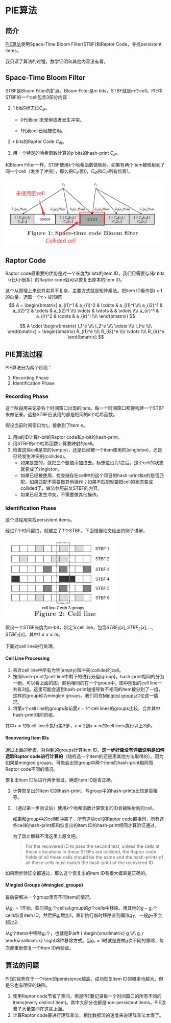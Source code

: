 # PIE算法


## 简介

[PIE算法](http://www.vldb.org/pvldb/vol10/p289-dai.pdf)使用Space-Time Bloom Filter(STBF)和Raptor Code，寻找persistent items。

我只读了算法的过程，数学证明和其他内容没有看。

## Space-Time Bloom Filter

STBF是Bloom Filter的扩展。Bloom Filter是$m$ bits，STBF就是$m$个cell。PIE中STBF的一个cell包含3部分内容：

1. 1 bit的标志位$C_{iF}$。

    - 0代表cell未使用或者发生冲突。

    - 1代表cell已经被使用。

2. $r$ bits的Raptor Code $C_{iR}$。

3. 用一个特定的哈希函数计算的$p$ bits的hash-print $C_{iP}$。

和Bloom Filter一样，STBF使用$k$个哈希函数做映射。如果有两个item被映射到了同一个cell（发生了冲突），那么把$C_{iF}$置0，$C_{iR}$和$C_{iP}$所有位置1。

<img src="Space-Time Bloom Filter.jpg" style="zoom:67%;" />

## Raptor Code

Raptor code最重要的优势是对一个长度为$l$ bits的item ID，我们只需要存储$r$ bits （$r$比$l$小很多）的Raptor code就可以恢复出原本的item ID。

这个从原理上来说其实并不复杂，主要方式就是矩阵乘法。把item ID看作是$l \times 1$的向量，选取一个$r \times l$的矩阵
$$
A =
\begin{bmatrix} a_{i1}^1 & a_{i1}^2 & \cdots & a_{i1}^l \\\\ a_{i2}^1 & a_{i2}^2 & \cdots & a_{i2}^l \\\\ \vdots & \vdots & & \vdots \\\\ a_{ir}^1 & a_{ir}^2 & \cdots & a_{ir}^l \\\\ \end{bmatrix}
$$

$$
A \cdot
\begin{bmatrix} I_1^e \\\\ I_2^e \\\\ \vdots \\\\ I_l^e \\\\ \end{bmatrix} = \begin{bmatrix} R_{i1}^e \\\\ R_{i2}^e \\\\ \vdots \\\\ R_{ir}^e \end{bmatrix}
$$



## PIE算法过程

PIE算法分为两个阶段：

1. Recording Phase
2. Identification Phase

### Recording Phase

这个阶段用来记录各个时间窗口出现的item。每一个时间窗口都要构建一个STBF来做记录。这些STBF应该用的都是相同的$k$个哈希函数。

假设当前时间窗口为$t_i$，接收到了item $e$。

1. 用$e$的ID计算$r$-bit的Raptor code和$p$-bit的hash-print。
2. 用STBF的$k$个哈希函数计算要映射的cell。
3. 检查这些cell是空的(empty)，还是已经被一个item使用的(singleton)，还是已经发生冲突的(collided)。
    - 如果是空的，就把三个数值添加进去。标志位设为1之后，这个cell的状态就变成了singleton。
    - 如果已经被使用，检查储存在cell中的这个项目的hash-print和$e$的是否匹配。如果匹配不需要做其他操作；如果不匹配就要把cell的状态变成collided了，做法参照前文STBF的内容。
    - 如果已经发生冲突，不需要做其他操作。

### Identification Phase

这个过程用来找persistent items。

经过$T$个时间窗口，就建立了$T$个STBF。下面根据论文给出的例子讲解。

<img src="Cell Line.jpg" style="zoom:80%;" />

假设一个STBF长度为$m$-bit，新定义cell line，包含$STBF_1[x], STBF_2[x], \dots , STBF_T[x]$，其中$1 \le x \le m$。

下面对cell line进行处理。

#### Cell Line Processing

1. 丢弃cell line中所有为空(empty)和冲突(collide)的cell。
2. 按照hash-print为cell line中剩下的进行分组(group)。hash-print相同的分为一组。可以看上面的图，颜色相同的在一个group中。图中圈出的cell line一共有3组。这里可能会遇到hash-print碰撞导致不相同的item被分到了一组，这样的group称为mingled groups。我们将在[Mingled groups](#mingled_groups)讨论这一情况。
3. 将第$x$个cell line的groups和前面$x-1$个cell lines的groups比较，合并其中hash-print相同的组。

其中$x=1$的cell line不执行第3步，$x=2$到$x=m$的cell lines执行以上3步。

#### Recovering Item IDs

通过上面的步骤，对得到的groups计算item ID。**这一步好像没有详细说明是如何选取Raptor code进行计算的**（随机选一个item的还是用其他方法取得的）。因为如果是mingled groups，可能会出现group中两个item的hash-print相同而Raptor code不同的情况。

恢复出item ID后进行两步验证，确定item ID是否正确。

1. 计算恢复出的item  ID的hash-print，与group中的hash-prints比较是否相等。

2. （通过第一步验证后）使用$k$个哈希函数计算恢复的ID会被映射到的cell。

    如果和group中的cell都冲突了，所有这些cell的Raptor code都相同，所有这些cell的hash-print都和恢复出的item ID的hash-print相同才算验证通过。

    为了防止解释不清这里上原文吧。

    > For the recovered ID to pass the second test, unless the cells at these k locations in these STBFs are collided, the Raptor code fields of all these cells should be the same and the hash-prints of all these cells must match the hash-print of the recovered ID.

如果两步验证全都通过，那么这个恢复出的item ID有很大概率是正确的。

#### Mingled Groups {#mingled_groups}

最后要解决一个group里有不同item的情况。

从$g_r=1$开始，临时把$g_r$个cells从group的$g$个cells中移除。用其他的$g-g_r$个cells恢复item ID。然后把$g_r$增加1，重新执行临时移除直到阈值$g_T$。一般$g_T$不会超过2.

从$g$个items中移除$g_r$个，也就是$\left ( \begin{smallmatrix} g \\\\ g_r \end{smallmatrix} \right)$种移除方式。当$g_r=1$时就是要做$g$次不同的移除，每次都重新恢复一个item ID再验证。

## 算法的问题

PIE的优势在于一个item的persistence越高，成功恢复item ID的概率也越大。但是它也有明显的缺陷。

1. 使用Raptor code节省了空间，但是PIE要记录每一个时间窗口的所有不同的items(every distinct item)。其中大部分也都是non-persistent items，PIE浪费了大量空间在这些上面。
2. 计算Raptor code要进行矩阵乘法，相比数据流的速度来说矩阵乘法太慢了。
